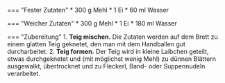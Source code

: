 === "Fester Zutaten"
    * 300 g Mehl
    * 1 Ei
    * 60 ml Wasser

=== "Weicher Zutaten"
    * 300 g Mehl
    * 1 Ei
    * 180 ml Wasser

=== "Zubereitung"
    1. **Teig mischen.** Die Zutaten werden auf dem Brett zu einem glatten Teig geknetet, den man mit dem Handballen gut durcharbeitet.
    2. **Teig formen.** Der Teig wird in kleine Laibchen geteilt, etwas durchgeknetet und (mit möglichst wenig Mehl) zu dünnen Blättern ausgewalkt, übertrocknet und zu Fleckerl, Band- oder Suppennudeln verarbeitet.

[^müller_walser]:
    {{ cite.müller_walser_mein_erstes_kochbuch }} 35.
